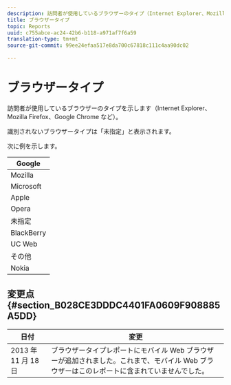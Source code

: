 ```yaml
---
description: 訪問者が使用しているブラウザーのタイプ（Internet Explorer、Mozilla Firefox、Google Chrome など）を示します。
title: ブラウザータイプ
topic: Reports
uuid: c755abce-ac24-42b6-b118-a971af7f6a59
translation-type: tm+mt
source-git-commit: 99ee24efaa517e8da700c67818c111c4aa90dc02

---
```



# ブラウザータイプ

訪問者が使用しているブラウザーのタイプを示します（Internet Explorer、Mozilla Firefox、Google Chrome など）。

識別されないブラウザータイプは「未指定」と表示されます。

次に例を示します。

| Google |
|---|
| Mozilla |
| Microsoft |
| Apple |
| Opera |
| 未指定 |
| BlackBerry |
| UC Web |
| その他 |
| Nokia |

## 変更点 {#section_B028CE3DDDC4401FA0609F908885A5DD}

| 日付 | 変更 |
|---|---|
| 2013 年 11 月 18 日 | ブラウザータイプレポートにモバイル Web ブラウザーが追加されました。これまで、モバイル Web ブラウザーはこのレポートに含まれていませんでした。 |

